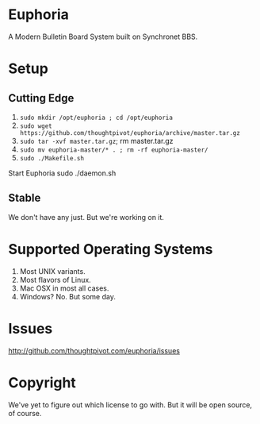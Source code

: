 # Euphoria

A Modern Bulletin Board System built on Synchronet BBS.

# Setup

## Cutting Edge 
1. `sudo mkdir /opt/euphoria ; cd /opt/euphoria`
2. `sudo wget https://github.com/thoughtpivot/euphoria/archive/master.tar.gz`
3. `sudo tar -xvf master.tar.gz`; rm master.tar.gz
4. `sudo mv euphoria-master/* . ; rm -rf euphoria-master/`
4. `sudo ./Makefile.sh`

Start Euphoria
  sudo ./daemon.sh

## Stable
We don't have any just. But we're working on it.

# Supported Operating Systems
1. Most UNIX variants.
2. Most flavors of Linux.
3. Mac OSX in most all cases.
4. Windows? No. But some day.

# Issues
http://github.com/thoughtpivot.com/euphoria/issues

# Copyright
We've yet to figure out which license to go with. But it will be open source, of course.




